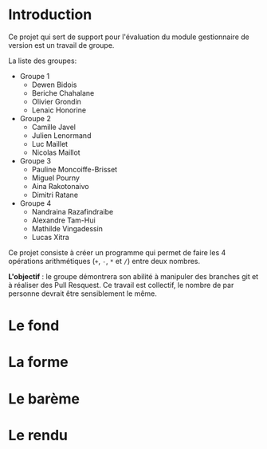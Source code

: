 # Introduction

Ce projet qui sert de support pour l'évaluation du module gestionnaire de version est un travail de groupe.

La liste des groupes:
 - Groupe 1
   - Dewen Bidois
   - Beriche Chahalane
   - Olivier Grondin
   - Lenaic Honorine
 - Groupe 2
   - Camille Javel
   - Julien Lenormand
   - Luc Maillet
   - Nicolas Maillot
 - Groupe 3
   - Pauline Moncoiffe-Brisset
   - Miguel Pourny
   - Aina Rakotonaivo
   - Dimitri Ratane
 - Groupe 4
   - Nandraina Razafindraibe
   - Alexandre Tam-Hui
   - Mathilde Vingadessin
   - Lucas Xitra

Ce projet consiste à créer un programme qui permet de faire les 4 opérations arithmétiques (`+`, `-`, `*` et `/`) entre deux nombres. 

**L'objectif** : le groupe démontrera son abilité à manipuler des branches git et à réaliser des Pull Resquest. Ce travail est collectif, le nombre de par personne devrait être sensiblement le même.

# Le fond

# La forme

# Le barème

# Le rendu
